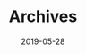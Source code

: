 ---
title: Archives
description: Archives
date: '2019-05-28'
aliases:
  - archives
license: CC BY-NC-ND
menu:
    main: 
        name: Archives
        weight: -70
        params:
            icon: archives
--- 